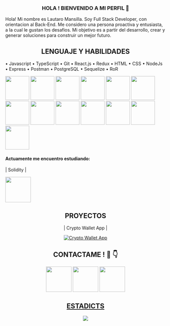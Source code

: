 <h3 align= "center"> HOLA ! BIENVENIDO A MI PERFIL 👋 </h3>

<div>
  <p>
    Hola! Mi nombre es Lautaro Mansilla. Soy Full Stack Developer, con orientacion al Back-End.
    Me considero una persona proactiva y entusiasta, a la cual le gustan los desafios. Mi objetivo es a partir del desarrollo, crear y generar soluciones para construir un mejor futuro. 
  </p>

</div>

<div>
<h2 align= "center" >LENGUAJE Y HABILIDADES</H2>
<p>
  • Javascript • TypeScript • Git • React.js • Redux • HTML • CSS • NodeJs • Express • Postman • PostgreSQL • Sequelize • RoR
</p>

  <div>
    <img src= "https://cdn.icon-icons.com/icons2/2108/PNG/128/javascript_icon_130900.png" width="75"/>
    <img src= "https://cdn.icon-icons.com/icons2/2415/PNG/128/typescript_plain_logo_icon_146316.png" width="75"/>
    <img src= "https://cdn.icon-icons.com/icons2/2107/PNG/128/file_type_git_icon_130581.png" width="75"/>
    <img src= "https://cdn.icon-icons.com/icons2/2108/PNG/128/react_icon_130845.png" width="75"/>
    <img src= "https://cdn.icon-icons.com/icons2/2415/PNG/128/redux_original_logo_icon_146365.png" width="75"/>
    <img src= "https://cdn.icon-icons.com/icons2/844/PNG/128/HTML5_icon-icons.com_67090.png" width="75"/>
    <img src= "https://cdn.icon-icons.com/icons2/844/PNG/128/CSS3_icon-icons.com_67069.png" width="75"/>
    <img src= "https://cdn.icon-icons.com/icons2/2107/PNG/128/file_type_node_icon_130301.png" width="75"/>
    <img src= "https://cdn.icon-icons.com/icons2/2415/PNG/128/express_original_wordmark_logo_icon_146528.png" width="75"/>
    <img src= "https://cdn.icon-icons.com/icons2/3053/PNG/128/postman_macos_bigsur_icon_189815.png" width="75"/>
    <img src= "https://cdn.icon-icons.com/icons2/2667/PNG/128/folder_postgres_icon_161286.png" width="75"/>
    <img src= "https://cdn.icon-icons.com/icons2/2107/PNG/128/file_type_sqlite_icon_130153.png" width="75"/>  
    <img src= "https://cdn.icon-icons.com/icons2/2107/PNG/512/file_type_rails_icon_130210.png" width="75" />
  </div>
  
  <div>
    <h4>Actuamente me encuentro estudiando: </h4>
    <p> | Solidity |</p>
    <img src= "https://cdn.icon-icons.com/icons2/2148/PNG/128/solidity_icon_131981.png" width= "80"/>
  </div>

</div>

<div align= "center" >
  <h2 align= "center" >  PROYECTOS </H2>
  <p align= "center"> | Crypto Wallet App | </p>


[![Crypto Wallet App](https://videoapi-muybridge.vimeocdn.com/animated-thumbnails/image/c865297b-c5c8-4897-8882-096902aeec83.gif?ClientID=vimeo-core-prod&Date=1644879860&Signature=d5ac600c8267b44f9b6b1dcac132b55120668cc7)](https://vimeo.com/677424926 "Crypto Wallet App - Click to Watch!")

   </div>

<div align= "center">
  <h2 align= "center" >CONTACTAME ! 🤝 👇 </h2>  
  <a href= "https://www.linkedin.com/in/lautaro-mansilla/"><img src= "https://cdn.icon-icons.com/icons2/2037/PNG/128/in_linked_linkedin_media_social_icon_124259.png" width= "80"></a>
  <a href= "mailto:mansillaalau@gmail.com"><img src= "https://cdn.icon-icons.com/icons2/2631/PNG/128/gmail_new_logo_icon_159149.png" width= "80"></a>
  <a href= "https://wa.me/542215062415"><img src= "https://cdn.icon-icons.com/icons2/373/PNG/128/Whatsapp_37229.png" width= "80"/>
</div>



<div align= "center">
  <h2 align= "center">ESTADICTS</h2>
  <img src= "https://github-readme-stats.vercel.app/api/top-langs/?username=laumansillaa&layout=compact" align= "center"/>
  
</div>



